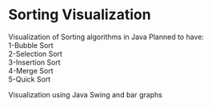 # Sorting Visualization

Visualization of Sorting algorithms in Java
Planned to have:    
1-Bubble Sort    
2-Selection Sort    
3-Insertion Sort    
4-Merge Sort    
5-Quick Sort    

Visualization using Java Swing and bar graphs

